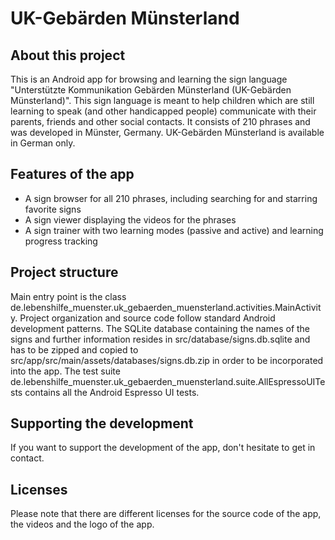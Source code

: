 # UK-Gebärden Münsterland
## About this project
This is an Android app for browsing and learning the sign language "Unterstützte Kommunikation Gebärden Münsterland (UK-Gebärden Münsterland)". This sign language is meant to help children which are still learning to speak (and other handicapped people) communicate with their parents, friends and other social contacts. It consists of 210 phrases and was developed in Münster, Germany. UK-Gebärden Münsterland is available in German only.

## Features of the app
* A sign browser for all 210 phrases, including searching for and starring favorite signs
* A sign viewer displaying the videos for the phrases
* A sign trainer with two learning modes (passive and active) and learning progress tracking

## Project structure
Main entry point is the class de.lebenshilfe_muenster.uk_gebaerden_muensterland.activities.MainActivity. Project organization and source code follow standard Android development patterns. The SQLite database containing the names of the signs and further information resides in src/database/signs.db.sqlite and has to be zipped and copied to src/app/src/main/assets/databases/signs.db.zip in order to be incorporated into the app. The test suite de.lebenshilfe_muenster.uk_gebaerden_muensterland.suite.AllEspressoUITests contains all the Android Espresso UI tests.

## Supporting the development
If you want to support the development of the app, don't hesitate to get in contact.

## Licenses
Please note that there are different licenses for the source code of the app, the videos and the logo of the app.
